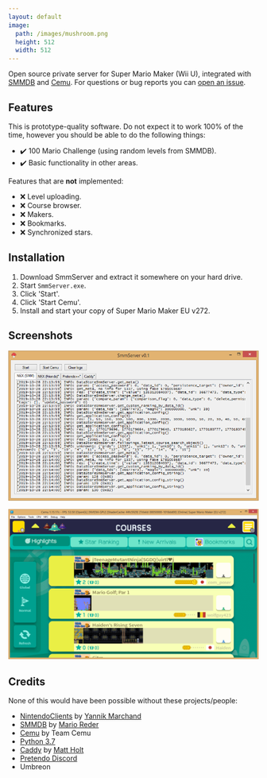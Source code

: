 ```yaml
---
layout: default
image:
  path: /images/mushroom.png
  height: 512
  width: 512
---
```


Open source private server for Super Mario Maker (Wii U), integrated with [SMMDB](https://smmdb.ddns.net) and [Cemu](https://cemu.info). For questions or bug reports you can [open an issue](https://github.com/SmmServer/SmmServer/issues).

## Features

This is prototype-quality software. Do not expect it to work 100% of the time, however you should be able to do the following things:

- ✔️ 100 Mario Challenge (using random levels from SMMDB).
- ✔️ Basic functionality in other areas.

Features that are **not** implemented:

- ❌ Level uploading.
- ❌ Course browser.
- ❌ Makers.
- ❌ Bookmarks.
- ❌ Synchronized stars.

## Installation

1. Download SmmServer and extract it somewhere on your hard drive.
2. Start `SmmServer.exe`.
3. Click 'Start'.
4. Click 'Start Cemu'.
5. Install and start your copy of Super Mario Maker EU v272.

## Screenshots

![screenshot](/images/SmmServer.png)

![cemu](/images/Cemu.png)

## Credits

None of this would have been possible without these projects/people:

- [NintendoClients](https://github.com/Kinnay/NintendoClients) by [Yannik Marchand](https://github.com/Kinnay)
- [SMMDB](https://smmdb.ddns.net) by [Mario Reder](https://github.com/Tarnadas)
- [Cemu](https://cemu.info) by Team Cemu
- [Python 3.7](https://www.python.org)
- [Caddy](https://caddyserver.com) by [Matt Holt](https://matt.life/)
- [Pretendo Discord](https://invite.gg/pretendo)
- Umbreon